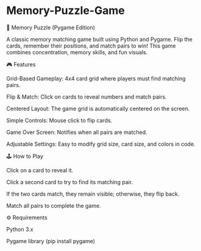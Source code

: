 # Memory-Puzzle-Game
🧠 Memory Puzzle (Pygame Edition)

A classic memory matching game built using Python and Pygame. Flip the cards, remember their positions, and match pairs to win! This game combines concentration, memory skills, and fun visuals.

🎮 Features

Grid-Based Gameplay: 4x4 card grid where players must find matching pairs.

Flip & Match: Click on cards to reveal numbers and match pairs.

Centered Layout: The game grid is automatically centered on the screen.

Simple Controls: Mouse click to flip cards.

Game Over Screen: Notifies when all pairs are matched.

Adjustable Settings: Easy to modify grid size, card size, and colors in code.

🕹️ How to Play

Click on a card to reveal it.

Click a second card to try to find its matching pair.

If the two cards match, they remain visible; otherwise, they flip back.

Match all pairs to complete the game.

⚙️ Requirements

Python 3.x

Pygame library (pip install pygame)


